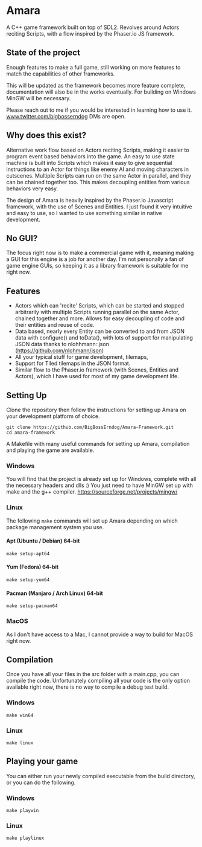# Amara
A C++ game framework built on top of SDL2. Revolves around Actors reciting Scripts, with a flow inspired by the Phaser.io JS framework.

## State of the project

Enough features to make a full game, still working on more features to match the capabilities of other frameworks.

This will be updated as the framework becomes more feature complete, documentation will also be in the works eventually.
For building on Windows MinGW will be necessary.

Please reach out to me if you would be interested in learning how to use it.
www.twitter.com/bigbosserndog
DMs are open.


## Why does this exist?

Alternative work flow based on Actors reciting Scripts, making it easier to program event based behaviors into the game. An easy to use state machine is built into Scripts which makes it easy to give sequential instructions to an Actor for things like enemy AI and moving characters in cutscenes. Multiple Scripts can run on the same Actor in parallel, and they can be chained together too. This makes decoupling entities from various behaviors very easy.

The design of Amara is heavily inspired by the Phaser.io Javascript framework, with the use of Scenes and Entities. I just found it very intuitive and easy to use, so I wanted to use something similar in native development. 

## No GUI?
The focus right now is to make a commercial game with it, meaning making a GUI for this engine is a job for another day.
I'm not personally a fan of game engine GUIs, so keeping it as a library framework is suitable for me right now.

## Features
 - Actors which can 'recite' Scripts, which can be started and stopped arbitrarily with multiple Scripts running parallel on the same Actor, chained together and more. Allows for easy decoupling of code and their entities and reuse of code.
 - Data based, nearly every Entity can be converted to and from JSON data with configure() and toData(), with lots of support for manipulating JSON data thanks to nlohhmann::json (https://github.com/nlohmann/json)
 - All your typical stuff for game development, tilemaps, 
 - Support for Tiled tilemaps in the JSON format.
 - Similar flow to the Phaser.io framework (with Scenes, Entities and Actors), which I have used for most of my game development life.

## Setting Up
Clone the repository then follow the instructions for setting up Amara on your development platform of choice.
```
git clone https://github.com/BigBossErndog/Amara-Framework.git
cd amara-framework
```
A Makefile with many useful commands for setting up Amara, compilation and playing the game are available.

### Windows
You will find that the project is already set up for Windows, complete with all the necessary headers and dlls :)
You just need to have MinGW set up with make and the g++ compiler.
https://sourceforge.net/projects/mingw/

### Linux
The following `make` commands will set up Amara depending on which package management system you use.
#### Apt (Ubuntu / Debian) 64-bit
```
make setup-apt64
```
#### Yum (Fedora) 64-bit
```
make setup-yum64
```
#### Pacman (Manjaro / Arch Linux) 64-bit
```
make setup-pacman64
```


### MacOS
As I don't have access to a Mac, I cannot provide a way to build for MacOS right now.

## Compilation
Once you have all your files in the src folder with a main.cpp, you can compile the code. Unfortunately compiling all your code is the only option available right now, there is no way to compile a debug test build.
### Windows
```
make win64
```
### Linux
```
make linux
```

## Playing your game
You can either run your newly compiled executable from the build directory, or you can do the following.
### Windows
```
make playwin
```
### Linux
```
make playlinux
```
